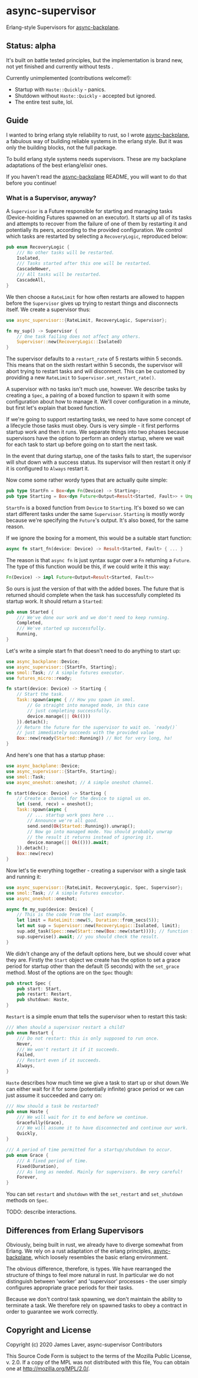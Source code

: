 # async-supervisor

<!-- [![License](https://img.shields.io/crates/l/async-supervisor.svg)](https://github.com/irrustible/async-supervisor/blob/main/LICENSE) -->
<!-- [![Package](https://img.shields.io/crates/v/async-supervisor.svg)](https://crates.io/crates/async-supervisor) -->
<!-- [![Documentation](https://docs.rs/async-supervisor/badge.svg)](https://docs.rs/async-supervisor) -->

Erlang-style Supervisors for
[async-backplane](https://github.com/irrustible/async-backplane).

## Status: alpha

It's built on battle tested principles, but the implementation is
brand new, not yet finished and currently without tests .

Currently unimplemented (contributions welcome!):

* Startup with `Haste::Quickly` - panics.
* Shutdown without `Haste::Quickly` - accepted but ignored.
* The entire test suite, lol.

## Guide

I wanted to bring erlang style reliability to rust, so I wrote
[async-backplane](https://github.com/irrustible/async-backplane), a
fabulous way of building reliable systems in the erlang style. But
it was only the building blocks, not the full package.

To build erlang style systems needs supervisors. These are my
backplane adaptations of the best erlang/elixir ones.

If you haven't read the
[async-backplane](https://github.com/irrustible/async-backplane)
README, you will want to do that before you continue!

### What is a Supervisor, anyway?

A `Supervisor` is a Future responsible for starting and managing tasks
(Device-holding Futures spawned on an executor). It starts up all of
its tasks and attempts to recover from the failure of one of them by
restarting it and potentially its peers, according to the provided
configuration. We control which tasks are restarted by selecting a
`RecoveryLogic`, reproduced below:

```rust
pub enum RecoveryLogic {
    /// No other tasks will be restarted.
    Isolated,
    /// Tasks started after this one will be restarted.
    CascadeNewer,
    /// All tasks will be restarted.
    CascadeAll,
}
```

We then choose a `RateLimit` for how often restarts are allowed to
happen before the `Supervisor` gives up trying to restart things and
disconnects itself. We create a supervisor thus:

```rust
use async_supervisor::{RateLimit, RecoveryLogic, Supervisor};

fn my_sup() -> Supervisor {
    // One task failing does not affect any others.
    Supervisor::new(RecoveryLogic::Isolated)
}
```

The supervisor defaults to a `restart_rate` of 5 restarts within 5
seconds. This means that on the sixth restart within 5 seconds, the
supervisor will abort trying to restart tasks and will
disconnect. This can be customed by providing a new `RateLimit` to
`Supervisor.set_restart_rate()`.

A supervisor with no tasks isn't much use, however. We describe tasks
by creating a `Spec`, a pairing of a boxed function to spawn it with
some configuration about how to manage it. We'll cover configuration
in a minute, but first let's explain that boxed function.

If we're going to support restarting tasks, we need to have some
concept of a lifecycle those tasks must obey. Ours is very simple - it
first performs startup work and then it runs. We separate things into
two phases because supervisors have the option to perform an orderly
startup, where we wait for each task to start up before going on to
start the next task.

In the event that during startup, one of the tasks fails to start, the
supervisor will shut down with a success status. Its supervisor will
then restart it only if it is configured to `Always` restart it.

Now come some rather wordy types that are actually quite simple:

```rust
pub type StartFn = Box<dyn Fn(Device) -> Starting>;
pub type Starting = Box<dyn Future<Output=Result<Started, Fault>> + Unpin>;
```

`StartFn` is a boxed function from `Device` to `Starting`. It's boxed
so we can start different tasks under the same `Supervisor`.
`Starting` is mostly wordy because we're specifying the `Future`'s
output. It's also boxed, for the same reason.

If we ignore the boxing for a moment, this would be a suitable start
function:

```rust
async fn start_fn(device: Device) -> Result<Started, Fault> { ... }
```

The reason is that `async fn` is just syntax sugar over a `Fn`
returning a `Future`. The type of this function would be this, if we
could write it this way:

```rust
Fn(Device) -> impl Future<Output=Result<Started, Fault>>
```

So ours is just the version of that with the added boxes. The future
that is returned should complete when the task has successfully
completed its startup work. It should return a `Started`:

```rust
pub enum Started {
    /// We've done our work and we don't need to keep running.
    Completed,
    /// We've started up successfully.
    Running,
}
```

Let's write a simple start fn that doesn't need to do anything to
start up:

```rust
use async_backplane::Device;
use async_supervisor::{StartFn, Starting};
use smol::Task; // A simple futures executor.
use futures_micro::ready;

fn start(device: Device) -> Starting {
    // Start the task.
    Task::spawn(async { // How you spawn in smol.
        // Go straight into managed mode, in this case
        // just completing successfully.
        device.manage(|| Ok(()))
    }).detach();
    // Return the future for the supervisor to wait on. `ready()`
    // just immediately succeeds with the provided value
    Box::new(ready(Started::Running)) // Not for very long, ha!
}

```

And here's one that has a startup phase:

```rust
use async_backplane::Device;
use async_supervisor::{StartFn, Starting};
use smol::Task;
use async_oneshot::oneshot; // A simple oneshot channel.

fn start(device: Device) -> Starting {
    // Create a channel for the device to signal us on.
    let (send, recv) = oneshot();
    Task::spawn(async {
        // ... startup work goes here ...
        // Announce we're all good.
        send.send(Ok(Started::Running)).unwrap();
        // Now go into managed mode. You should probably unwrap
        // the result it returns instead of ignoring it.
        device.manage(|| Ok(())).await;
    }).detach();
    Box::new(recv)
}
```

Now let's tie everything together - creating a supervisor with a
single task and running it:

```rust
use async_supervisor::{RateLimit, RecoveryLogic, Spec, Supervisor};
use smol::Task; // A simple Futures executor.
use async_oneshot::oneshot;

async fn my_sup(device: Device) {
    // This is the code from the last example.
    let limit = RateLimit::new(5, Duration::from_secs(5));
    let mut sup = Supervisor::new(RecoveryLogic::Isolated, limit);
    sup.add_task(Spec::new(Start::new(Box::new(start)))); // function from last example.
    sup.supervise().await; // you should check the result.
}
```

We didn't change any of the default options here, but we should cover
what they are. Firstly the `Start` object we create has the option to
set a grace period for startup other than the default (5 seconds) with
the `set_grace` method. Most of the options are on the `Spec` though:

```rust
pub struct Spec {
    pub start: Start,
    pub restart: Restart,
    pub shutdown: Haste,
}
```

`Restart` is a simple enum that tells the supervisor when to restart
this task:

```rust
/// When should a supervisor restart a child?
pub enum Restart {
    /// Do not restart: this is only supposed to run once.
    Never,
    /// We won't restart it if it succeeds.
    Failed,
    /// Restart even if it succeeds.
    Always,
}
```

`Haste` describes how much time we give a task to start up or shut
down.We can either wait for it for some (potentially infinite) grace
period or we can just assume it succeeded and carry on:

```rust
/// How should a task be restarted?
pub enum Haste {
    /// We will wait for it to end before we continue.
    Gracefully(Grace),
    /// We will assume it to have disconnected and continue our work.
    Quickly,
}

/// A period of time permitted for a startup/shutdown to occur.
pub enum Grace {
    /// A fixed period of time.
    Fixed(Duration),
    /// As long as needed. Mainly for supervisors. Be very careful!
    Forever,
}
```

You can set `restart` and `shutdown` with the `set_restart` and
`set_shutdown` methods on `Spec`.




TODO: describe interactions.

## Differences from Erlang Supervisors

Obviously, being built in rust, we already have to diverge somewhat
from Erlang. We rely on a rust adaptation of the erlang principles,
[async-backplane](https://github.com/irrustible/async-backplane),
which loosely resembles the basic erlang environment.

The obvious difference, therefore, is types. We have rearranged the
structure of things to feel more natural in rust. In particular we do
not distinguish between 'worker' and 'supervisor' processes - the user
simply configures appropriate grace periods for their tasks.

Because we don't control task spawning, we don't maintain the ability
to terminate a task. We therefore rely on spawned tasks to obey a
contract in order to guarantee we work correctly.

## Copyright and License

Copyright (c) 2020 James Laver, async-supervisor Contributors

This Source Code Form is subject to the terms of the Mozilla Public
License, v. 2.0. If a copy of the MPL was not distributed with this
file, You can obtain one at http://mozilla.org/MPL/2.0/.

